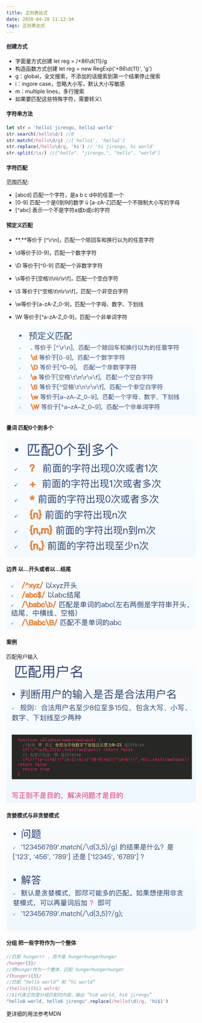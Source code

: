 ```yaml
---
title: 正则表达式
date: 2020-04-28 11:12:34
tags: 正则表达式
---
```


#### 创建方式

- 字面量方式创建  let reg = /+86\d{11}/g
- 构造函数方式创建  let reg = new RegExp('+86\d{11}', 'g')
- g：global，全文搜索，不添加的话搜索到第一个结果停止搜索 
-  i：ingore case，忽略大小写，默认大小写敏感 
-  m：multiple lines，多行搜索
- 如果要匹配这些特殊字符，需要转义\

#### 字符串方法

```javascript
let str = 'hello1 jirengu, hello2 world'
str.search(/hello\d/) //0
str.match(/hello\d/g) //['hello1', 'hello2']
str.replace(/hello\d/g, 'hi') // 'hi jirengu, hi world'
str.split(/\s/) //["hello", "jirengu,", "hello", "world"]
```

#### 字符匹配

范围匹配:

- [abcd] 匹配一个字符，是a b c d中的任意一个 
-  [0-9] 匹配一个是0到9的数字 ü [a-zA-Z]匹配一个不限制大小写的字母 
-  [^abc\] 表示一个不是字符a或b或c的字符

#### 预定义匹配

- **\.**等价于 [^\r\n\]，匹配一个除回车和换行以为的任意字符 

- \\d等价于[0-9]，匹配一个数字字符 

- \\D 等价于[^0-9\] 匹配一个非数字字符 

-  \\s等价于[空格\t\n\r\v\f]，匹配一个空白字符 

- \\S 等价于[^空格\t\n\r\v\f\]，匹配一个非空白字符 

- \\w等价于[a-zA-Z_0-9]，匹配一个字母、数字、下划线 

- \\W 等价于[^a-zA-Z_0-9\]，匹配一个非单词字符

  ![](../img/正则表达式/预定匹配.png)			

#### 量词  匹配0个到多个

![](../img/正则表达式/量词匹配.png)

#### 边界  以...开头或者以...结尾

![](../img/正则表达式/边界.png)

<!--more-->

#### 案例

匹配用户输入

![](../img/正则表达式/案例1.png)

#### 贪婪模式与非贪婪模式

![](../img/正则表达式/贪婪模式.png)

#### 分组  把一些字符作为一个整体

```javascript
//匹配 hungerrr ，而不是 hungerhungerhunger
/hunger{3}/
//把hunger作为一个整体，匹配 hungerhungerhunger
/(hunger){3}/
//匹配 “hello world” 和 “hi world”
/(hello)|(hi) wolrd/
//$1代表正则里分组匹配的内容，输出 “hi8 world, hi6 jirengu”
"hello8 world, hello6 jirengu".replace(/hello(\d)/g, 'hi$1')
```

更详细的用法参考MDN